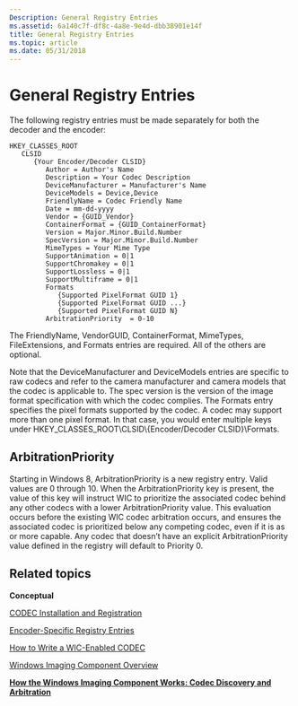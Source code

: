 ```yaml
---
Description: General Registry Entries
ms.assetid: 6a140c7f-df8c-4a8e-9e4d-dbb38901e14f
title: General Registry Entries
ms.topic: article
ms.date: 05/31/2018
---
```


# General Registry Entries


The following registry entries must be made separately for both the decoder and the encoder:

```
HKEY_CLASSES_ROOT
   CLSID
      {Your Encoder/Decoder CLSID}
         Author = Author's Name
         Description = Your Codec Description
         DeviceManufacturer = Manufacturer's Name
         DeviceModels = Device,Device
         FriendlyName = Codec Friendly Name
         Date = mm-dd-yyyy
         Vendor = {GUID_Vendor}
         ContainerFormat = {GUID_ContainerFormat}
         Version = Major.Minor.Build.Number
         SpecVersion = Major.Minor.Build.Number
         MimeTypes = Your Mime Type
         SupportAnimation = 0|1
         SupportChromakey = 0|1
         SupportLossless = 0|1
         SupportMultiframe = 0|1
         Formats
            {Supported PixelFormat GUID 1}
            {Supported PixelFormat GUID ...}
            {Supported PixelFormat GUID N}
         ArbitrationPriority  = 0-10
```

The FriendlyName, VendorGUID, ContainerFormat, MimeTypes, FileExtensions, and Formats entries are required. All of the others are optional.

Note that the DeviceManufacturer and DeviceModels entries are specific to raw codecs and refer to the camera manufacturer and camera models that the codec is applicable to. The spec version is the version of the image format specification with which the codec complies. The Formats entry specifies the pixel formats supported by the codec. A codec may support more than one pixel format. In that case, you would enter multiple keys under HKEY\_CLASSES\_ROOT\\CLSID\\{Encoder/Decoder CLSID}\\Formats.

## ArbitrationPriority

Starting in Windows 8, ArbitrationPriority is a new registry entry. Valid values are 0 through 10. When the ArbitrationPriority key is present, the value of this key will instruct WIC to prioritize the associated codec behind any other codecs with a lower ArbitrationPriority value. This evaluation occurs before the existing WIC codec arbitration occurs, and ensures the associated codec is prioritized below any competing codec, even if it is as or more capable. Any codec that doesn’t have an explicit ArbitrationPriority value defined in the registry will default to Priority 0.

## Related topics

<dl> <dt>

**Conceptual**
</dt> <dt>

[CODEC Installation and Registration](-wic-codecinstallandreg.md)
</dt> <dt>

[Encoder-Specific Registry Entries](-wic-encoderregentries.md)
</dt> <dt>

[How to Write a WIC-Enabled CODEC](-wic-howtowriteacodec.md)
</dt> <dt>

[Windows Imaging Component Overview](-wic-about-windows-imaging-codec.md)
</dt> <dt>

[**How the Windows Imaging Component Works: Codec Discovery and Arbitration**](-wic-howwicworks.md)
</dt> </dl>

 

 



